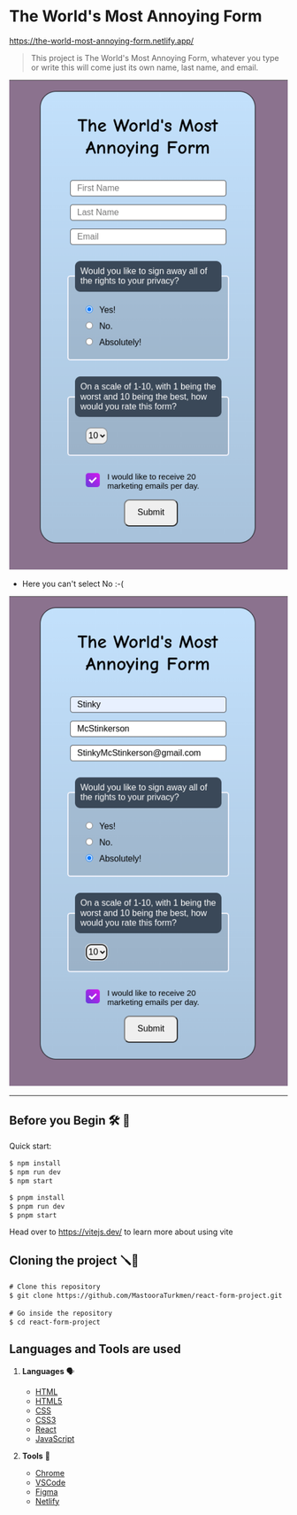 # The World's Most Annoying Form

https://the-world-most-annoying-form.netlify.app/

> This project is The World's Most Annoying Form, whatever you type or write this will come just its own name, last name, and email.

![form image](./images/image.png)

+ Here you can't select No :-(

![form image](./images/image-1.png)

------


## Before you Begin 🛠 🔨

Quick start:

```
$ npm install
$ npm run dev
$ npm start
```

```
$ pnpm install
$ pnpm run dev
$ pnpm start
```

Head over to https://vitejs.dev/ to learn more about using vite


## Cloning the project 🪛🔨

```
# Clone this repository
$ git clone https://github.com/MastooraTurkmen/react-form-project.git

# Go inside the repository
$ cd react-form-project
```


## Languages and Tools are used

1. **Languages** 🗣️
    + [HTML](https://github.com/topics/html)
    + [HTML5](https://github.com/topics/html5)
    + [CSS](https://github.com/topics/css)
    + [CSS3](https://github.com/topics/css3)
    + [React](https://github.com/topics/react)
    + [JavaScript](https://github.com/topics/javascript)

2. **Tools** 🔧
    + [Chrome](https://github.com/topics/chrome)
    + [VSCode](https://github.com/topics/vscode)
    + [Figma](https://github.com/topics/figma)
    + [Netlify](https://github.com/topics/netlify)
